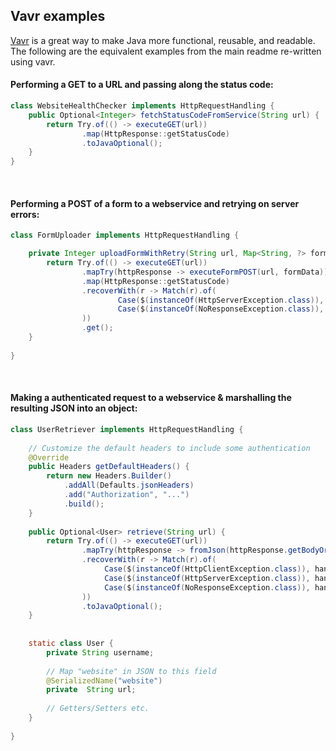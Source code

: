 Vavr examples
-------------------

[Vavr](http://www.vavr.io/) is a great way to make Java more functional,
reusable, and readable.  The following are the equivalent examples from
the main readme re-written using vavr. 


#### Performing a GET to a URL and passing along the status code:

```java
class WebsiteHealthChecker implements HttpRequestHandling {
    public Optional<Integer> fetchStatusCodeFromService(String url) {
        return Try.of(() -> executeGET(url))
                .map(HttpResponse::getStatusCode)
                .toJavaOptional();
    }
}
```

<br/>

#### Performing a POST of a form to a webservice and retrying on server errors:

```java
class FormUploader implements HttpRequestHandling {

    private Integer uploadFormWithRetry(String url, Map<String, ?> formData) {
        return Try.of(() -> executeGET(url))
                .mapTry(httpResponse -> executeFormPOST(url, formData))
                .map(HttpResponse::getStatusCode)
                .recoverWith(r -> Match(r).of(
                        Case($(instanceOf(HttpServerException.class)), handleRetry),
                        Case($(instanceOf(NoResponseException.class)), handleRetry)
                ))
                .get();
    }
    
}
```

<br/>

#### Making a authenticated request to a webservice & marshalling the resulting JSON into an object:

```java
class UserRetriever implements HttpRequestHandling {
    
    // Customize the default headers to include some authentication
    @Override
    public Headers getDefaultHeaders() {
        return new Headers.Builder()
            .addAll(Defaults.jsonHeaders)   
            .add("Authorization", "...")     
            .build();
    }
    
    public Optional<User> retrieve(String url) {
        return Try.of(() -> executeGET(url))
                .mapTry(httpResponse -> fromJson(httpResponse.getBodyOrNull(), User.class))
                .recoverWith(r -> Match(r).of(
                     Case($(instanceOf(HttpClientException.class)), handle400),
                     Case($(instanceOf(HttpServerException.class)), handle500),
                     Case($(instanceOf(NoResponseException.class)), handleNetworkError)
                ))
                .toJavaOptional();
    }
    
    
    static class User {
        private String username;
        
        // Map "website" in JSON to this field
        @SerializedName("website")  
        private  String url;
        
        // Getters/Setters etc.
    }
        
}
```